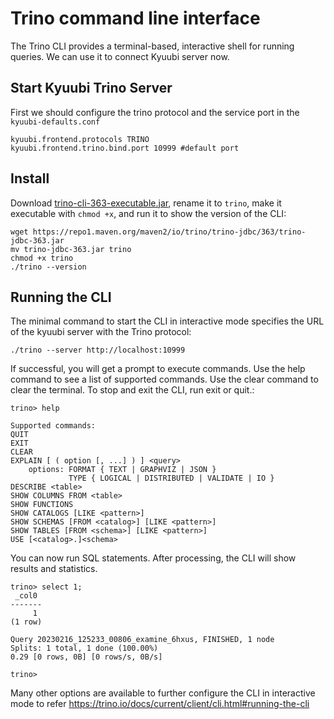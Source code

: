 <!--
- Licensed to the Apache Software Foundation (ASF) under one or more
- contributor license agreements.  See the NOTICE file distributed with
- this work for additional information regarding copyright ownership.
- The ASF licenses this file to You under the Apache License, Version 2.0
- (the "License"); you may not use this file except in compliance with
- the License.  You may obtain a copy of the License at
-
-   http://www.apache.org/licenses/LICENSE-2.0
-
- Unless required by applicable law or agreed to in writing, software
- distributed under the License is distributed on an "AS IS" BASIS,
- WITHOUT WARRANTIES OR CONDITIONS OF ANY KIND, either express or implied.
- See the License for the specific language governing permissions and
- limitations under the License.
-->

# Trino command line interface

The Trino CLI provides a terminal-based, interactive shell for running queries. We can use it to connect Kyuubi server now.

## Start Kyuubi Trino Server

First we should configure the trino protocol and the service port in the `kyuubi-defaults.conf`

```
kyuubi.frontend.protocols TRINO
kyuubi.frontend.trino.bind.port 10999 #default port
```

## Install

Download [trino-cli-363-executable.jar](https://repo1.maven.org/maven2/io/trino/trino-jdbc/363/trino-jdbc-363.jar), rename it to `trino`, make it executable with `chmod +x`, and run it to show the version of the CLI:

```
wget https://repo1.maven.org/maven2/io/trino/trino-jdbc/363/trino-jdbc-363.jar
mv trino-jdbc-363.jar trino
chmod +x trino
./trino --version
```

## Running the CLI

The minimal command to start the CLI in interactive mode specifies the URL of the kyuubi server with the Trino protocol:

```
./trino --server http://localhost:10999
```

If successful, you will get a prompt to execute commands. Use the help command to see a list of supported commands. Use the clear command to clear the terminal. To stop and exit the CLI, run exit or quit.:

```
trino> help

Supported commands:
QUIT
EXIT
CLEAR
EXPLAIN [ ( option [, ...] ) ] <query>
    options: FORMAT { TEXT | GRAPHVIZ | JSON }
             TYPE { LOGICAL | DISTRIBUTED | VALIDATE | IO }
DESCRIBE <table>
SHOW COLUMNS FROM <table>
SHOW FUNCTIONS
SHOW CATALOGS [LIKE <pattern>]
SHOW SCHEMAS [FROM <catalog>] [LIKE <pattern>]
SHOW TABLES [FROM <schema>] [LIKE <pattern>]
USE [<catalog>.]<schema>
```

You can now run SQL statements. After processing, the CLI will show results and statistics.

```
trino> select 1;
 _col0
-------
     1
(1 row)

Query 20230216_125233_00806_examine_6hxus, FINISHED, 1 node
Splits: 1 total, 1 done (100.00%)
0.29 [0 rows, 0B] [0 rows/s, 0B/s]

trino>
```

Many other options are available to further configure the CLI in interactive mode to
refer https://trino.io/docs/current/client/cli.html#running-the-cli
